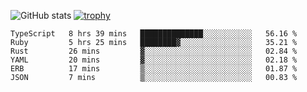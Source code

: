 ![GitHub stats](https://github-readme-stats.vercel.app/api?username=ksk001100&show_icons=true&theme=tokyonight)
[![trophy](https://github-profile-trophy.vercel.app/?username=ksk001100&theme=onedark)](https://github.com/ryo-ma/github-profile-trophy)

<!--START_SECTION:waka-->

```text
TypeScript   8 hrs 39 mins   ██████████████░░░░░░░░░░░   56.16 %
Ruby         5 hrs 25 mins   ████████▓░░░░░░░░░░░░░░░░   35.21 %
Rust         26 mins         ▓░░░░░░░░░░░░░░░░░░░░░░░░   02.84 %
YAML         20 mins         ▓░░░░░░░░░░░░░░░░░░░░░░░░   02.18 %
ERB          17 mins         ▒░░░░░░░░░░░░░░░░░░░░░░░░   01.87 %
JSON         7 mins          ▒░░░░░░░░░░░░░░░░░░░░░░░░   00.83 %
```

<!--END_SECTION:waka-->
